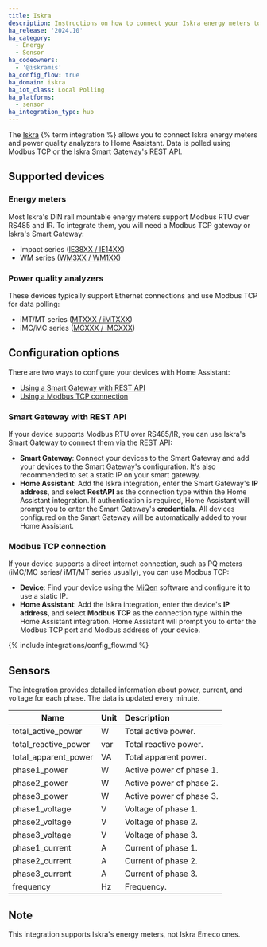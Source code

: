```yaml
---
title: Iskra
description: Instructions on how to connect your Iskra energy meters to Home Assistant.
ha_release: '2024.10'
ha_category:
  - Energy
  - Sensor
ha_codeowners:
  - '@iskramis'
ha_config_flow: true
ha_domain: iskra
ha_iot_class: Local Polling
ha_platforms:
  - sensor
ha_integration_type: hub
---
```


The [Iskra](https://www.iskra.eu/) {% term integration %} allows you to connect Iskra energy meters and power quality analyzers to Home Assistant. Data is polled using Modbus TCP or the Iskra Smart Gateway's REST API.

## Supported devices

### Energy meters

Most Iskra's DIN rail mountable energy meters support Modbus RTU over RS485 and IR. To integrate them, you will need a Modbus TCP gateway or Iskra's Smart Gateway:

- Impact series ([IE38XX / IE14XX](https://www.iskra.eu/en/Iskra-Energy-meters/))
- WM series ([WM3XX / WM1XX](https://www.iskra.eu/en/Iskra-Energy-meters/))

### Power quality analyzers

These devices typically support Ethernet connections and use Modbus TCP for data polling:

- iMT/MT series ([MTXXX / iMTXXX](https://www.iskra.eu/en/NEW_SERIES_Universal_measuring_devices_/))
- iMC/MC series ([MCXXX / iMCXXX](https://www.iskra.eu/en/NEW_SERIES_Universal_measuring_devices_/))

## Configuration options

There are two ways to configure your devices with Home Assistant:
- [Using a Smart Gateway with REST API](#smart-gateway-with-rest-api)
- [Using a Modbus TCP connection](#modbus-tcp-connection)

### Smart Gateway with REST API

If your device supports Modbus RTU over RS485/IR, you can use Iskra's Smart Gateway to connect them via the REST API:

- **Smart Gateway**: Connect your devices to the Smart Gateway and add your devices to the Smart Gateway's configuration. It's also recommended to set a static IP on your smart gateway.
- **Home Assistant**: Add the Iskra integration, enter the Smart Gateway's **IP address**, and select **RestAPI** as the connection type within the Home Assistant integration. If authentication is required, Home Assistant will prompt you to enter the Smart Gateway's **credentials**. All devices configured on the Smart Gateway will be automatically added to your Home Assistant.

### Modbus TCP connection

If your device supports a direct internet connection, such as PQ meters (iMC/MC series/ iMT/MT series usually), you can use Modbus TCP:

- **Device**: Find your device using the [MiQen](https://www.iskra.si/sl/Programska-oprema/MiQen/) software and configure it to use a static IP.
- **Home Assistant**: Add the Iskra integration, enter the device's **IP address**, and select **Modbus TCP** as the connection type within the Home Assistant integration. Home Assistant will prompt you to enter the Modbus TCP port and Modbus address of your device.

{% include integrations/config_flow.md %}

## Sensors

The integration provides detailed information about power, current, and voltage for each phase. The data is updated every minute.

| Name                | Unit | Description                                                                 |
| ------------------- | ---- | :-------------------------------------------------------------------------- |
| total_active_power  | W    | Total active power.                                                         |
| total_reactive_power| var  | Total reactive power.                                                       |
| total_apparent_power| VA   | Total apparent power.                                                       |
| phase1_power        | W    | Active power of phase 1.                                                    |
| phase2_power        | W    | Active power of phase 2.                                                    |
| phase3_power        | W    | Active power of phase 3.                                                    |
| phase1_voltage      | V    | Voltage of phase 1.                                                         |
| phase2_voltage      | V    | Voltage of phase 2.                                                         |
| phase3_voltage      | V    | Voltage of phase 3.                                                         |
| phase1_current      | A    | Current of phase 1.                                                         |
| phase2_current      | A    | Current of phase 2.                                                         |
| phase3_current      | A    | Current of phase 3.                                                         |
| frequency           | Hz   | Frequency.                                                                  |

## Note

This integration supports Iskra's energy meters, not Iskra Emeco ones.
